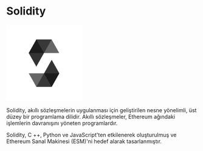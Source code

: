 # Solidity

<img src="logo.svg" alt="drawing" width="200"/>

Solidity, akıllı sözleşmelerin uygulanması için geliştirilen nesne yönelimli, üst düzey bir programlama dilidir. Akıllı sözleşmeler, Ethereum ağındaki işlemlerin davranışını yöneten programlardır.

Solidity, C ++, Python ve JavaScript'ten etkilenerek oluşturulmuş ve Ethereum Sanal Makinesi (ESM)'ni hedef alarak tasarlanmıştır.
